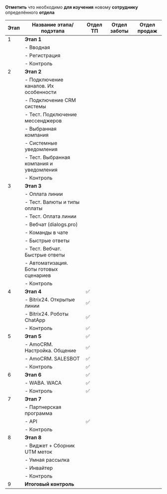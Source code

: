 **Отметить** что необходимо **для изучения** новому **сотруднику** определённого **отдела**

| Этап | Название этапа/подэтапа                  | Отдел ТП | Отдел заботы | Отдел продаж |
| ---- | ---------------------------------------- | -------- | ------------ | ------------ |
| 1    | **Этап 1**                               |          |              |              |
|      | - Вводная                                |          |              |              |
|      | - Регистрация                            |          |              |              |
|      | - Контроль                               |          |              |              |
| 2    | **Этап 2**                               |          |              |              |
|      | - Подключение каналов. Их особенности    |          |              |              |
|      | - Подключение CRM системы                |          |              |              |
|      | - Тест. Подключение мессенджеров         |          |              |              |
|      | - Выбранная компания                     |          |              |              |
|      | - Системные уведомления                  |          |              |              |
|      | - Тест. Выбранная компания и уведомления |          |              |              |
|      | - Контроль                               |          |              |              |
| 3    | **Этап 3**                               |          |              |              |
|      | - Оплата линии                           |          |              |              |
|      | - Тест. Валюты и типы оплаты             |          |              |              |
|      | - Тест. Оплата линии                     |          |              |              |
|      | - Вебчат (dialogs.pro)                   |          |              |              |
|      | - Команды в чате                         |          |              |              |
|      | - Быстрые ответы                         |          |              |              |
|      | - Тест. Вебчат. Быстрые ответы           |          |              |              |
|      | - Автоматизация. Боты готовых сценариев  |          |              |              |
|      | - Контроль                               |          |              |              |
| 4    | **Этап 4**                               | ✅        |              |              |
|      | - Bitrix24. Открытые линии               | ✅        |              |              |
|      | - Bitrix24. Роботы ChatApp               | ✅        |              |              |
|      | - Контроль                               | ✅        |              |              |
| 5    | **Этап 5**                               | ✅        |              |              |
|      | - AmoCRM. Настройка. Общение             | ✅        |              |              |
|      | - AmoCRM. SALESBOT                       | ✅        |              |              |
|      | - Контроль                               | ✅        |              |              |
| 6    | **Этап 6**                               | ✅        |              |              |
|      | - WABA. WACA                             | ✅        |              |              |
|      | - Контроль                               | ✅        |              |              |
| 7    | **Этап 7**                               |          |              |              |
|      | - Партнерская программа                  |          |              |              |
|      | - API                                    | ✅        |              |              |
|      | - Контроль                               |          |              |              |
| 8    | **Этап 8**                               |          |              |              |
|      | - Виджет + Сборник UTM меток             |          |              |              |
|      | - Умная рассылка                         |          |              |              |
|      | - Инвайтер                               |          |              |              |
|      | - Контроль                               |          |              |              |
| 9    | **Итоговый контроль**                    |          |              |              |
 